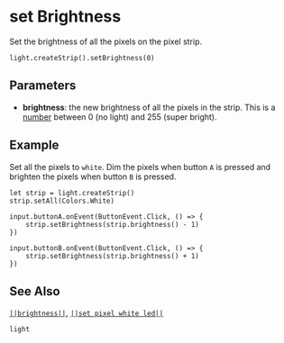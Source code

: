 # set Brightness

Set the brightness of all the pixels on the pixel strip.

```sig
light.createStrip().setBrightness(0)
```

## Parameters

* **brightness**: the new brightness of all the pixels in the strip. This is a [number](/types/number) between 0 (no light) and 255 (super bright). 

## Example

Set all the pixels to ``white``. Dim the pixels when button `A` is pressed and
brighten the pixels when button `B` is pressed.

```blocks
let strip = light.createStrip()
strip.setAll(Colors.White)

input.buttonA.onEvent(ButtonEvent.Click, () => {
    strip.setBrightness(strip.brightness() - 1)
})

input.buttonB.onEvent(ButtonEvent.Click, () => {
    strip.setBrightness(strip.brightness() + 1)
})
```

## See Also

[``||brightness||``](/reference/light/neopixelstrip/brightness),
[``||set pixel white led||``](/reference/light/neopixelstrip/set-pixel-white-led)

```package
light
```
